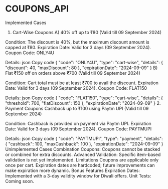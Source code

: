 # COUPONS_API
Implemented Cases
1. Cart-Wise Coupons
A) 40% off up to ₹80 (Valid till 09 September 2024)

Condition: The discount is 40%, but the maximum discount amount is capped at ₹80.
Expiration Date: Valid for 3 days (09 September 2024).
Coupon Code: ONLY4U

Details:
json
Copy code
{
  "code": "ONLY4U",
  "type": "cart-wise",
  "details": {
    "discount": 40,
    "maxDiscount": 80
  },
  "expirationDate": "2024-09-09"
}
B) Flat ₹150 off on orders above ₹700 (Valid till 09 September 2024)

Condition: Cart total must be at least ₹700 to avail the discount.
Expiration Date: Valid for 3 days (09 September 2024).
Coupon Code: FLAT150

Details:
json
Copy code
{
  "code": "FLAT150",
  "type": "cart-wise",
  "details": {
    "threshold": 700,
    "flatDiscount": 150
  },
  "expirationDate": "2024-09-09"
}
2. Payment Coupons
Cashback up to ₹100 using Paytm UPI (Valid till 09 September 2024)

Condition: Cashback is provided on payment via Paytm UPI.
Expiration Date: Valid for 3 days (09 September 2024).
Coupon Code: PAYTMUPI

Details:
json
Copy code
{
  "code": "PAYTMUPI",
  "type": "payment",
  "details": {
    "cashback": 100,
    "maxCashback": 100
  },
  "expirationDate": "2024-09-09"
}
Unimplemented Cases
Combination Coupons: Coupons cannot be stacked or combined for extra discounts.
Advanced Validation: Specific item-based validation is not yet implemented.
Limitations
Coupons are applicable only once per cart.
Expiration dates are hardcoded; future improvements can make expiration more dynamic.
Bonus Features
Expiration Dates: Implemented with a 3-day validity window for Diwali offers.
Unit Tests: Coming soon.
